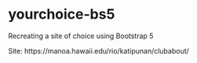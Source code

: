 # yourchoice-bs5
<p> Recreating a site of choice using Bootstrap 5 </p>

<p> Site: https://manoa.hawaii.edu/rio/katipunan/clubabout/ </p>
